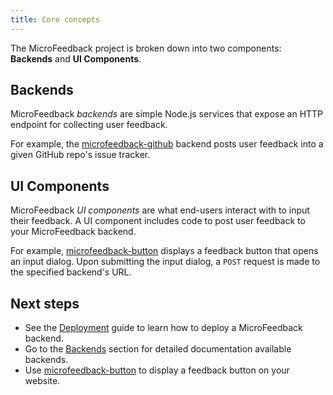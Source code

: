 ```yaml
---
title: Core concepts
---
```


The MicroFeedback project is broken down into two components:
**Backends** and **UI Components**.

## Backends

MicroFeedback *backends* are simple Node.js services that expose an HTTP
endpoint for collecting user feedback.

For example, the [microfeedback-github](/backends/microfeedback-github/) backend posts user
feedback into a given GitHub repo's issue tracker.

## UI Components

MicroFeedback *UI components* are what end-users interact with to input
their feedback. A UI component includes code to post user feedback to your
MicroFeedback backend.

For example, [microfeedback-button](/ui-components/microfeedback-button/) displays a
feedback button that opens an input dialog. Upon submitting the input
dialog, a `POST` request is made to the specified backend's URL.

## Next steps

- See the [Deployment](/getting-started/deployment/) guide to learn how to deploy a MicroFeedback backend.
- Go to the [Backends](/backends/) section for detailed documentation available backends.
- Use [microfeedback-button](/ui-components/microfeedback-button/) to display a feedback button on your website.
